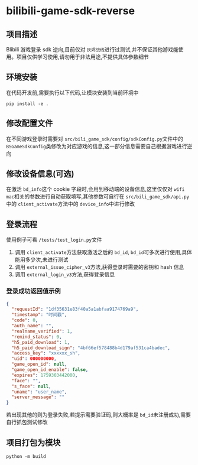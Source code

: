 # bilibili-game-sdk-reverse

## 项目描述

Blibili 游戏登录 sdk 逆向,目前仅对 `灰烬战线`进行过测试,并不保证其他游戏能使用。项目仅供学习使用,请勿用于非法用途,不提供具体参数细节

## 环境安装

在代码开发前,需要执行以下代码,让模块安装到当前环境中

```shell
pip install -e .
```

## 修改配置文件

在不同游戏登录时需要对 `src/bili_game_sdk/config/sdkConfig.py`文件中的 `BSGameSdkConfig`类修改为对应游戏的信息,这一部分信息需要自己根据游戏进行逆向

## 修改设备信息(可选)

在激活 `bd_info`这个 cookie 字段时,会用到移动端的设备信息,这里仅仅对 `wifi mac`相关的参数进行自动获取填写,其他参数可自行在 `src/bili_game_sdk/api.py`中的 `client_activate`方法中的 `device_info`中进行修改

## 登录流程

使用例子可看 `/tests/test_login.py`文件

1. 调用 `client_activate`方法获取激活之后的 `bd_id`, `bd_id`可多次进行使用,具体能用多少次,未进行测试
2. 调用 `external_issue_cipher_v3`方法,获得登录时需要的密钥和 hash 信息
3. 调用 `external_login_v3`方法,获得登录信息

### 登录成功返回值示例

```json
{
  "requestId": "1df35631e83f40a5a1abfaa9174769a9",
  "timestamp": "时间戳",
  "code": 0,
  "auth_name": "",
  "realname_verified": 1,
  "remind_status": 0,
  "h5_paid_download": 1,
  "h5_paid_download_sign": "4bf66ef578488b4d179af531ca4badec",
  "access_key": "xxxxxx_sh",
  "uid": 000000000,
  "game_open_id": null,
  "game_open_id_enable": false,
  "expires": 1759303442000,
  "face": "",
  "s_face": null,
  "uname": "user_name",
  "server_message": ""
}
```

若出现其他的则为登录失败,若提示需要验证码,则大概率是 `bd_id`未注册成功,需要自行抓包测试修改

## 项目打包为模块

```shell
python -m build
```
